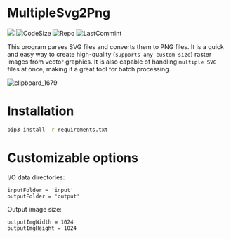 MultipleSvg2Png
=======================================================================

![](https://img.shields.io/tokei/lines/github.com/AlexeyLepov/MultipleSvg2Png?style=for-the-badge)
![CodeSize](https://img.shields.io/github/languages/code-size/AlexeyLepov/MultipleSvg2Png?style=for-the-badge)
![Repo](https://img.shields.io/github/repo-size/AlexeyLepov/MultipleSvg2Png?style=for-the-badge)
![LastCommint](https://img.shields.io/github/last-commit/AlexeyLepov/MultipleSvg2Png?style=for-the-badge)

This program parses SVG files and converts them to PNG files. 
It is a quick and easy way to create high-quality (`supports any custom size`) raster images from vector graphics. 
It is also capable of handling `multiple SVG` files at once, making it a great tool for batch processing.

![clipboard_1679](https://user-images.githubusercontent.com/77492646/226211165-651b24ab-b38c-4983-bd8b-95555f63b74e.png)

Installation
=======================================================================

```Bash
pip3 install -r requirements.txt
```

Customizable options
=======================================================================

I/O data directories:
```Py
inputFolder = 'input'
outputFolder = 'output'
```

Output image size:
```Py
outputImgWidth = 1024
outputImgHeight = 1024
```
